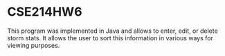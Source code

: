 # CSE214HW6

This program was implemented in Java and allows to enter, edit, or delete storm stats.
It allows the user to sort this information in various ways for viewing purposes.
